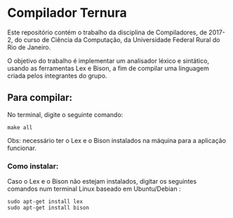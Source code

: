 # Compilador Ternura
Este repositório contém o trabalho da disciplina de Compiladores, de 2017-2, do curso de Ciência da Computação, da Universidade Federal Rural do Rio de Janeiro.

O objetivo do trabalho é implementar um analisador léxico e sintático, usando as ferramentas Lex e Bison, a fim de compilar uma linguagem criada pelos integrantes do grupo.


##  Para compilar:
  No terminal, digite o seguinte comando:
  
    make all
    
Obs: necessário ter o Lex e o Bison instalados na máquina para a aplicação funcionar.

### Como instalar:
  Caso o Lex e o Bison não estejam instalados, digitar os seguintes comandos num terminal Linux baseado em Ubuntu/Debian :
   
    sudo apt-get install lex
    sudo apt-get install bison
